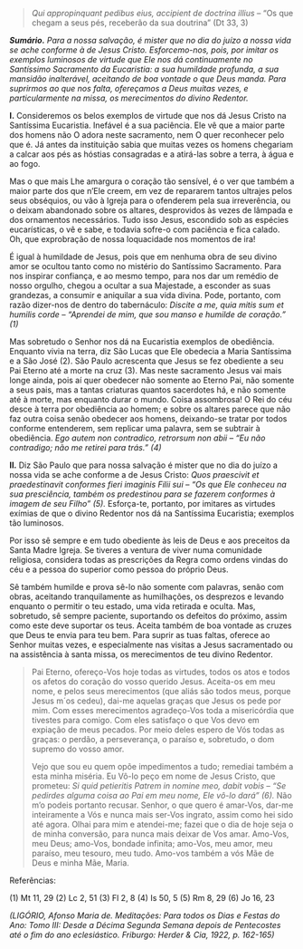 > *Qui appropinquant pedibus eius, accipient de doctrina illius* – “Os que chegam a seus pés, receberão da sua doutrina” (Dt 33, 3)

***Sumário.** Para a nossa salvação, é mister que no dia do juízo a nossa vida se ache conforme à de Jesus Cristo. Esforcemo-nos, pois, por imitar os exemplos luminosos de virtude que Ele nos dá continuamente no Santíssimo Sacramento da Eucaristia: a sua humildade profunda, a sua mansidão inalterável, aceitando de boa vontade o que Deus manda. Para suprirmos ao que nos falta, ofereçamos a Deus muitas vezes, e particularmente na missa, os merecimentos do divino Redentor.*

**I.** Consideremos os belos exemplos de virtude que nos dá Jesus Cristo na Santíssima Eucaristia. Inefável é a sua paciência. Ele vê que a maior parte dos homens não O adora neste sacramento, nem O quer reconhecer pelo que é. Já antes da instituição sabia que muitas vezes os homens chegariam a calcar aos pés as hóstias consagradas e a atirá-las sobre a terra, à água e ao fogo.

Mas o que mais Lhe amargura o coração tão sensível, é o ver que também a maior parte dos que n’Ele creem, em vez de repararem tantos ultrajes pelos seus obséquios, ou vão à Igreja para o ofenderem pela sua irreverência, ou o deixam abandonado sobre os altares, desprovidos às vezes de lâmpada e dos ornamentos necessários. Tudo isso Jesus, escondido sob as espécies eucarísticas, o vê e sabe, e todavia sofre-o com paciência e fica calado. Oh, que exprobração de nossa loquacidade nos momentos de ira!

É igual à humildade de Jesus, pois que em nenhuma obra de seu divino amor se ocultou tanto como no mistério do Santíssimo Sacramento. Para nos inspirar confiança, e ao mesmo tempo, para nos dar um remédio de nosso orgulho, chegou a ocultar a sua Majestade, a esconder as suas grandezas, a consumir e aniquilar a sua vida divina. Pode, portanto, com razão dizer-nos de dentro do tabernáculo: *Discite a me, quia mitis sum et humilis corde – “Aprendei de mim, que sou manso e humilde de coração.” (1)*

Mas sobretudo o Senhor nos dá na Eucaristia exemplos de obediência. Enquanto vivia na terra, diz São Lucas que Ele obedecia a Maria Santíssima e a São José (2). São Paulo acrescenta que Jesus se fez obediente a seu Pai Eterno até a morte na cruz (3). Mas neste sacramento Jesus vai mais longe ainda, pois aí quer obedecer não somente ao Eterno Pai, não somente a seus pais, mas a tantas criaturas quantos sacerdotes há, e não somente até à morte, mas enquanto durar o mundo. Coisa assombrosa! O Rei do céu desce à terra por obediência ao homem; e sobre os altares parece que não faz outra coisa senão obedecer aos homens, deixando-se tratar por todos conforme entenderem, sem replicar uma palavra, sem se subtrair à obediência. *Ego autem non contradico, retrorsum non abii – “Eu não contradigo; não me retirei para trás.” (4)*

**II.** Diz São Paulo que para nossa salvação é mister que no dia do juízo a nossa vida se ache conforme a de Jesus Cristo: *Quos praescivit et praedestinavit conformes fieri imaginis Filii sui – “Os que Ele conheceu na sua presciência, também os predestinou para se fazerem conformes à imagem de seu Filho” (5).* Esforça-te, portanto, por imitares as virtudes exímias de que o divino Redentor nos dá na Santíssima Eucaristia; exemplos tão luminosos.

Por isso sê sempre e em tudo obediente às leis de Deus e aos preceitos da Santa Madre Igreja. Se tiveres a ventura de viver numa comunidade religiosa, considera todas as prescrições da Regra como ordens vindas do céu e a pessoa do superior como pessoa do próprio Deus.

Sê também humilde e prova sê-lo não somente com palavras, senão com obras, aceitando tranquilamente as humilhações, os desprezos e levando enquanto o permitir o teu estado, uma vida retirada e oculta. Mas, sobretudo, sê sempre paciente, suportando os defeitos do próximo, assim como este deve suportar os teus. Aceita também de boa vontade as cruzes que Deus te envia para teu bem. Para suprir as tuas faltas, oferece ao Senhor muitas vezes, e especialmente nas visitas a Jesus sacramentado ou na assistência à santa missa, os merecimentos de teu divino Redentor.

> Pai Eterno, ofereço-Vos hoje todas as virtudes, todos os atos e todos os afetos do coração do vosso querido Jesus. Aceita-os em meu nome, e pelos seus merecimentos (que aliás são todos meus, porque Jesus m´os cedeu), dai-me aquelas graças que Jesus os pede por mim. Com esses merecimentos agradeço-Vos toda a misericórdia que tivestes para comigo. Com eles satisfaço o que Vos devo em expiação de meus pecados. Por meio deles espero de Vós todas as graças: o perdão, a perseverança, o paraíso e, sobretudo, o dom supremo do vosso amor.
>
> Vejo que sou eu quem opõe impedimentos a tudo; remediai também a esta minha miséria. Eu Vô-lo peço em nome de Jesus Cristo, que prometeu: *Si quid petieritis Patrem in nomine meo, dabit vobis – “Se pedirdes alguma coisa ao Pai em meu nome, Ele vô-lo dará” (6).* Não m’o podeis portanto recusar. Senhor, o que quero é amar-Vos, dar-me inteiramente a Vós e nunca mais ser-Vos ingrato, assim como hei sido até agora. Olhai para mim e atendei-me; fazei que o dia de hoje seja o de minha conversão, para nunca mais deixar de Vos amar. Amo-Vos, meu Deus; amo-Vos, bondade infinita; amo-Vos, meu amor, meu paraíso, meu tesouro, meu tudo. Amo-vos também a vós Mãe de Deus e minha Mãe, Maria.

Referências:

\(1\) Mt 11, 29 (2) Lc 2, 51 (3) Fl 2, 8 (4) Is 50, 5 (5) Rm 8, 29 (6) Jo 16, 23

*(LIGÓRIO, Afonso Maria de. Meditações: Para todos os Dias e Festas do Ano: Tomo III: Desde a Décima Segunda Semana depois de Pentecostes até o fim do ano eclesiástico. Friburgo: Herder & Cia, 1922, p. 162-165)*
